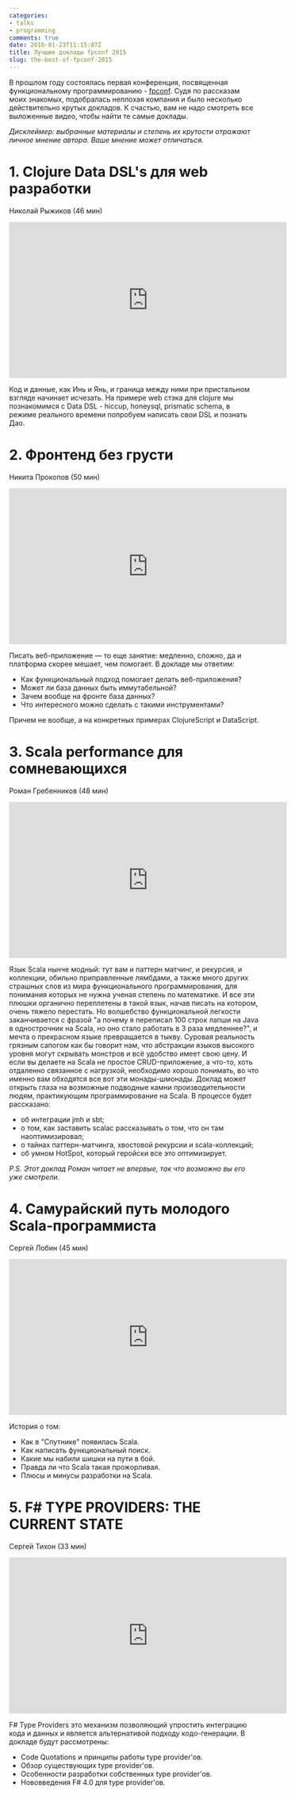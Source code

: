 ```yaml
---
categories:
- talks
- programming
comments: true
date: 2016-01-23T11:15:07Z
title: Лучшие доклады fpconf 2015
slug: the-best-of-fpconf-2015
---
```


В прошлом году состоялась первая конференция, посвященная функциональному
программированию - [fpconf](http://fpconf.ru/). Судя по рассказам моих
знакомых, подобралась неплохая компания и было несколько действительно крутых
докладов. К счастью, вам не надо смотреть все выложенные видео, чтобы найти те
самые доклады.

_Дисклеймер: выбранные материалы и степень их крутости отражают личное мнение
автора. Ваше мнение может отличаться._

<!--more-->

# 1. Clojure Data DSL's для web разработки

Николай Рыжиков (46 мин)

<iframe width="560" height="315" src="https://www.youtube.com/embed/urQ5o754TU4" frameborder="0" allowfullscreen></iframe>

Код и данные, как Инь и Янь, и граница между ними при пристальном взгляде начинает исчезать. На примере web стэка для clojure мы познакомимся c Data DSL - hiccup, honeysql, prismatic schema, в режиме реального времени попробуем написать свои DSL и познать Дао.

# 2. Фронтенд без грусти

Никита Прокопов (50 мин)

<iframe width="560" height="315" src="https://www.youtube.com/embed/cRWrrHPrk9g" frameborder="0" allowfullscreen></iframe>

Писать веб-приложение — то еще занятие: медленно, сложно, да и платформа скорее мешает, чем помогает. В докладе мы ответим:

- Как функциональный подход помогает делать веб-приложения?
- Может ли база данных быть иммутабельной?
- Зачем вообще на фронте база данных?
- Что интересного можно сделать с такими инструментами?

Причем не вообще, а на конкретных примерах ClojureScript и DataScript.

# 3. Scala performance для сомневающихся

Роман Гребенников (48 мин)

<iframe width="560" height="315" src="https://www.youtube.com/embed/__PLkxx6Yko" frameborder="0" allowfullscreen></iframe>

Язык Scala нынче модный: тут вам и паттерн матчинг, и рекурсия, и коллекции, обильно приправленные лямбдами, а также много других страшных слов из мира функционального программирования, для понимания которых не нужна ученая степень по математике. И все эти плюшки органично переплетены в такой язык, начав писать на котором, очень тяжело перестать.
Но волшебство функциональной легкости заканчивается с фразой "а почему я переписал 100 строк лапши на Java в однострочник на Scala, но оно стало работать в 3 раза медленнее?", и мечта о прекрасном языке превращается в тыкву. Суровая реальность грязным сапогом как бы говорит нам, что абстракции языков высокого уровня могут скрывать монстров и всё удобство имеет свою цену. И если вы делаете на Scala не простое CRUD-приложение, а что-то, хоть отдаленно связанное с нагрузкой, необходимо хорошо понимать, во что именно вам обходятся все вот эти монады-шмонады.
Доклад может открыть глаза на возможные подводные камни производительности людям, практикующим программирование на Scala. В процессе будет рассказано:

- об интеграции jmh и sbt;
- о том, как заставить scalac рассказывать о том, что он там наоптимизировал;
- о тайнах паттерн-матчинга, хвостовой рекурсии и scala-коллекций;
- об умном HotSpot, который геройски все это оптимизирует.

_P.S. Этот доклад Роман читает не впервые, так что возможно вы его уже смотрели._

# 4. Самурайский путь молодого Scala-программиста

Сергей Лобин (45 мин)

<iframe width="560" height="315" src="https://www.youtube.com/embed/Pu3D5GQ6UEg" frameborder="0" allowfullscreen></iframe>

История о том:

- Как в "Спутнике" появилась Scala.
- Как написать функциональный поиск.
- Какие мы набили шишки на пути в бой.
- Правда ли что Scala такая прожорливая.
- Плюсы и минусы разработки на Scala.

# 5. F# TYPE PROVIDERS: THE CURRENT STATE

Сергей Тихон (33 мин)

<iframe width="560" height="315" src="https://www.youtube.com/embed/gsrSoZQUV-A" frameborder="0" allowfullscreen></iframe>

F# Type Providers это механизм позволяющий упростить интеграцию кода и данных и является альтернативой подходу кодо-генерации. В докладе будут рассмотрены:

- Code Quotations и принципы работы type provider'ов.
- Обзор существующих type provider'ов.
- Особенности разработки собственных type provider'ов.
- Нововведения F# 4.0 для type provider'ов.
